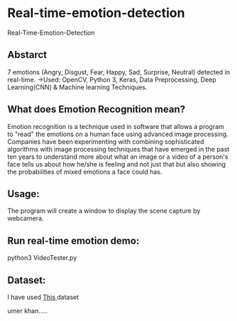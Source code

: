 # Real-time-emotion-detection
Real-Time-Emotion-Detection

## Abstarct
7 emotions (Angry, Disgust, Fear, Happy, Sad, Surprise, Neutral) detected in real-time. 
->Used: OpenCV, Python 3, Keras, Data Preprocessing, Deep Learning(CNN) & Machine learning Techniques.

## What does Emotion Recognition mean?
Emotion recognition is a technique used in software that allows a program to "read" the emotions on a human face using advanced image processing. Companies have been experimenting with combining sophisticated algorithms with image processing techniques that have emerged in the past ten years to understand more about what an image or a video of a person's face tells us about how he/she is feeling and not just that but also showing the probabilities of mixed emotions a face could has.

## Usage:
The program will create a window to display the scene capture by webcamera.

## Run real-time emotion demo:
python3 VideoTester.py

## Dataset:
I have used <a href='https://www.kaggle.com/c/challenges-in-representation-learning-facial-expression-recognition-challenge/rules'>This </a> dataset


umer khan.....
